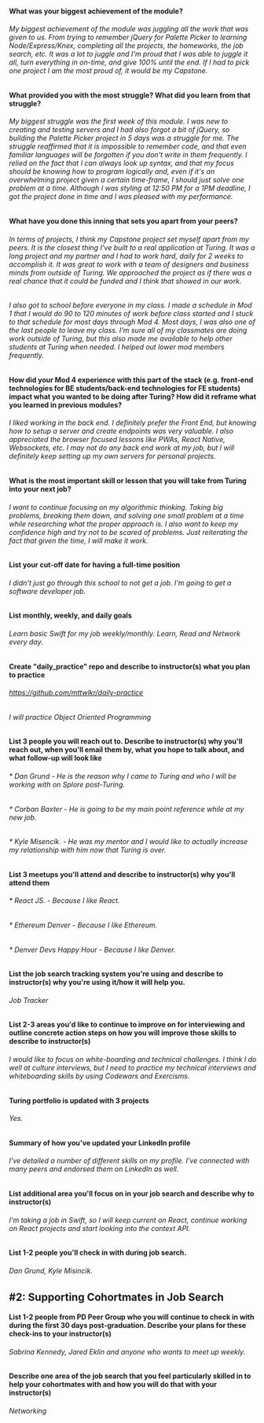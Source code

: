 #### What was your biggest achievement of the module?

###### My biggest achievement of the module was juggling all the work that was given to us. From trying to remember jQuery for Palette Picker to learning Node/Express/Knex, completing all the projects, the homeworks, the job search, etc. It was a lot to juggle and I'm proud that I was able to juggle it all, turn everything in on-time, and give 100% until the end. If I had to pick one project I am the most proud of, it would be my Capstone. 

#### What provided you with the most struggle? What did you learn from that struggle?

###### My biggest struggle was the first week of this module. I was new to creating and testing servers and I had also forgot a bit of jQuery, so building the Palette Picker project in 5 days was a struggle for me. The struggle reaffirmed that it is impossible to remember code, and that even familiar languages will be forgotten if you don't write in them frequently. I relied on the fact that I can always look up syntax, and that my focus should be knowing how to program logically and, even if it's an overwhelming project given a certain time-frame, I should just solve one problem at a time. Although I was styling at 12:50 PM for a 1PM deadline, I got the project done in time and I was pleased with my performance. 

#### What have you done this inning that sets you apart from your peers?

###### In terms of projects, I think my Capstone project set myself apart from my peers. It is the closest thing I've built to a real application at Turing. It was a long project and my partner and I had to work hard, daily for 2 weeks to accomplish it. It was great to work with a team of designers and business minds from outside of Turing. We approached the project as if there was a real chance that it could be funded and I think that showed in our work.

###### I also got to school before everyone in my class. I made a schedule in Mod 1 that I would do 90 to 120 minutes of work before class started and I stuck to that schedule for most days through Mod 4. Most days, I was also one of the last people to leave my class. I'm sure all of my classmates are doing work outside of Turing, but this also made me available to help other students at Turing when needed. I helped out lower mod members frequently. 

#### How did your Mod 4 experience with this part of the stack (e.g. front-end technologies for BE students/back-end technologies for FE students) impact what you wanted to be doing after Turing? How did it reframe what you learned in previous modules?

###### I liked working in the back end. I definitely prefer the Front End, but knowing how to setup a server and create endpoints was very valuable. I also appreciated the browser focused lessons like PWAs, React Native, Websockets, etc. I may not do any back end work at my job, but I will definitely keep setting up my own servers for personal projects. 

#### What is the most important skill or lesson that you will take from Turing into your next job?

###### I want to continue focusing on my algorithmic thinking. Taking big problems, breaking them down, and solving one small problem at a time while researching what the proper approach is. I also want to keep my confidence high and try not to be scared of problems. Just reiterating the fact that given the time, I will make it work.  

#### List your cut-off date for having a full-time position
###### I didn't just go through this school to not get a job. I'm going to get a software developer job. 

#### List monthly, weekly, and daily goals
###### Learn basic Swift for my job weekly/monthly. Learn, Read and Network every day. 

#### Create "daily_practice" repo and describe to instructor(s) what you plan to practice
###### https://github.com/mttwlkr/daily-practice
###### I will practice Object Oriented Programming

#### List 3 people you will reach out to. Describe to instructor(s) why you'll reach out, when you'll email them by, what you hope to talk about, and what follow-up will look like
###### * Dan Grund - He is the reason why I came to Turing and who I will be working with on Splore post-Turing.
###### * Corban Baxter - He is going to be my main point reference while at my new job. 
###### * Kyle Misencik. - He was my mentor and I would like to actually increase my relationship with him now that Turing is over. 

#### List 3 meetups you'll attend and describe to instructor(s) why you'll attend them
###### * React JS. - Because I like React. 
###### * Ethereum Denver - Because I like Ethereum.
###### * Denver Devs Happy Hour - Because I like Denver. 

#### List the job search tracking system you're using and describe to instructor(s) why you're using it/how it will help you.
###### Job Tracker

#### List 2-3 areas you'd like to continue to improve on for interviewing and outline concrete action steps on how you will improve those skills to describe to instructor(s)

###### I would like to focus on white-boarding and technical challenges. I think I do well at culture interviews, but I need to practice my technical interviews and whiteboarding skills by using Codewars and Exercisms. 

#### Turing portfolio is updated with 3 projects
###### Yes.

#### Summary of how you've updated your LinkedIn profile
###### I've detailed a number of different skills on my profile. I've connected with many peers and endorsed them on LinkedIn as well. 

#### List additional area you'll focus on in your job search and describe why to instructor(s)
###### I'm taking a job in Swift, so I will keep current on React, continue working on React projects and start looking into the context API. 

#### List 1-2 people you'll check in with during job search.
###### Dan Grund, Kyle Misincik. 

## #2: Supporting Cohortmates in Job Search
#### List 1-2 people from PD Peer Group who you will continue to check in with during the first 30 days post-graduation. Describe your plans for these check-ins to your instructor(s)

###### Sabrina Kennedy, Jared Eklin and anyone who wants to meet up weekly. 

#### Describe one area of the job search that you feel particularly skilled in to help your cohortmates with and how you will do that with your instructor(s)
###### Networking 